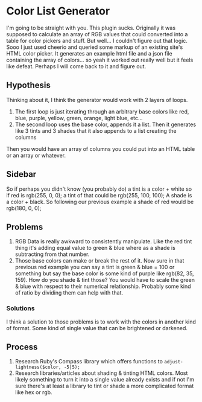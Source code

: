# Color List Generator
I'm going to be straight with you. This plugin sucks. Originally it was supposed to calculate an array of RGB values that could converted into a table for color pickers and stuff. But well... I couldn't figure out that logic. Sooo I just used cheerio and queried some markup of an existing site's HTML color picker. It generates an example html file and a json file containing the array of colors... so yeah it worked out really well but it feels like defeat. Perhaps I will come back to it and figure out.

## Hypothesis
Thinking about it, I think the generator would work with 2 layers of loops.

  1. The first loop is just iterating through an arbitrary base colors like red, blue, purple, yellow, green, orange, light blue, etc...
  2. The second loop uses the base color, appends it a list. Then it generates like 3 tints and 3 shades that it also appends to a list creating the columns

Then you would have an array of columns you could put into an HTML table or an array or whatever.

## Sidebar
So if perhaps you didn't know (you probably do) a tint is a color + white so if red is rgb(255, 0, 0); a tint of that could be rgb(255, 100, 100); A shade is a color + black. So following our previous example a shade of red would be rgb(180, 0, 0);

## Problems
  1. RGB Data is really awkward to consistently manipulate. Like the red tint thing it's adding equal value to green & blue where as a shade is subtracting from that number.
  2. Those base colors can make or break the rest of it. Now sure in that previous red example you can say a tint is green & blue = 100 or something but say the base color is some kind of purple like rgb(82, 35, 159). How do you shade & tint those? You would have to scale the green & blue with respect to their numerical relationship. Probably some kind of ratio by dividing them can help with that.

### Solutions

I think a solution to those problems is to work with the colors in another kind of format. Some kind of single value that can be brightened or darkened.

## Process
  1. Research Ruby's Compass library which offers functions to `adjust-lightness($color, -5|5);`
  2. Research libraries/articles about shading & tinting HTML colors. Most likely something to turn it into a single value already exists and if not I'm sure there's at least a library to tint or shade a more complicated format like hex or rgb.

